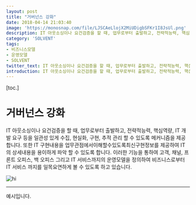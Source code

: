 ```yaml
---
layout: post
title: "거버넌스 강화"
date: 2018-04-14 21:03:40
image: 'https://monosnap.com/file/LJSCAeLlojX2MiUDigbSFKr1I8JsUl.png'
description: IT 아웃소싱이나 요건검증을 할 때, 업무로부터 출발하고, 전략적능력, 핵심역량, IT 개발 요구 등을 일관성 있게 수집, 현실화, 구현, 추적 관리 할 수 있도록 메커니즘을 제공합니다
category: 'SOLVENT'
tags:
- 비즈니스모델
- 운영모델
- SOLVENT
twitter_text: IT 아웃소싱이나 요건검증을 할 때, 업무로부터 출발하고, 전략적능력, 핵심역량, IT 개발 요구 등을 일관성 있게 수집, 현실화, 구현, 추적 관리 할 수 있도록 메커니즘을 제공합니다
introduction: IT 아웃소싱이나 요건검증을 할 때, 업무로부터 출발하고, 전략적능력, 핵심역량, IT 개발 요구 등을 일관성 있게 수집, 현실화, 구현, 추적 관리 할 수 있도록 메커니즘을 제공합니다
---
```


[toc.]

# 거버넌스 강화
IT 아웃소싱이나 요건검증을 할 때, 업무로부터 출발하고, 전략적능력, 핵심역량, IT 개발 요구 등을 일관성 있게 수집, 현실화, 구현, 추적 관리 할 수 있도록 메커니즘을 제공합니다. 또한 IT 구현내용을 업무관점에서이해할수있도록최신구현정보를 제공하여 IT 의 상세내용을 용이하게 파악 할 수 있도록 합니다. 이러한 기능을 통하여 고객, 채널, 프론트 오피스, 백 오피스 그리고 IT 서비스까지의 운영모델을 정의하여 비즈니스로부터 IT 서비스 까지를 일목요연하게 볼 수 있도록 하고 있습니다.

![hi](https://monosnap.com/file/LJSCAeLlojX2MiUDigbSFKr1I8JsUl.png)

-----

예시입니다.









